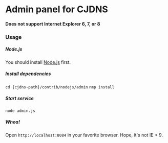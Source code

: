 # Admin panel for CJDNS
#### Does not support Internet Explorer 6, 7, or 8

### Usage
##### Node.js
You should install [Node.js](nodejs.org) first.

##### Install dependencies
`cd {cjdns-path}/contrib/nodejs/admin`
`nmp install`

##### Start service
`node admin.js`

##### Whoa!
Open `http://localhost:8084` in your favorite browser. Hope, it's not IE < 9.